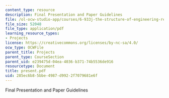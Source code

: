 ```yaml
---
content_type: resource
description: Final Presentation and Paper Guidelines
file: /ol-ocw-studio-app/courses/6-933j-the-structure-of-engineering-revolutions-fall-2001/285ec6b85bbe4987d9922f7079681e6f_present.pdf
file_size: 52048
file_type: application/pdf
learning_resource_types:
- Projects
license: https://creativecommons.org/licenses/by-nc-sa/4.0/
ocw_type: OCWFile
parent_title: Projects
parent_type: CourseSection
parent_uid: e239475d-04ea-4036-b371-74b5536de916
resourcetype: Document
title: present.pdf
uid: 285ec6b8-5bbe-4987-d992-2f7079681e6f
---
```

Final Presentation and Paper Guidelines